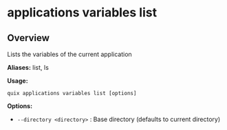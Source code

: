# applications variables list

## Overview

Lists the variables of the current application

**Aliases:** list, ls

**Usage:**

```
quix applications variables list [options]
```

**Options:**

- `--directory <directory>` : Base directory (defaults to current directory)


